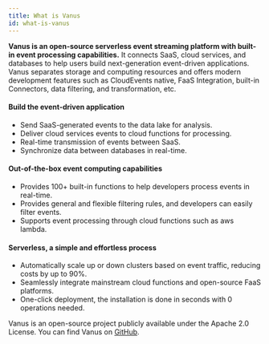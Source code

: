 ```yaml
---
title: What is Vanus
id: what-is-vanus
---
```

**Vanus is an open-source serverless event streaming platform with built-in event processing capabilities.**  It connects SaaS, cloud services, and databases to help users build next-generation event-driven applications. Vanus separates storage and computing resources and offers modern development features such as CloudEvents native, FaaS Integration, built-in Connectors, data filtering, and transformation, etc. 

#### Build the event-driven application
* Send SaaS-generated events to the data lake for analysis.
* Deliver cloud services events to cloud functions for processing.
* Real-time transmission of events between SaaS.
* Synchronize data between databases in real-time.

#### Out-of-the-box event computing capabilities
* Provides 100+ built-in functions to help developers process events in real-time.
* Provides general and flexible filtering rules, and developers can easily filter events.
* Supports event processing through cloud functions such as aws lambda.

#### Serverless, a simple and effortless process
* Automatically scale up or down clusters based on event traffic, reducing costs by up to 90%.
* Seamlessly integrate mainstream cloud functions and open-source FaaS platforms.
* One-click deployment, the installation is done in seconds with 0 operations needed.

Vanus is an open-source project publicly available under the Apache 2.0 License. You can find Vanus on [GitHub](https://github.com/linkall-labs/vanus).
